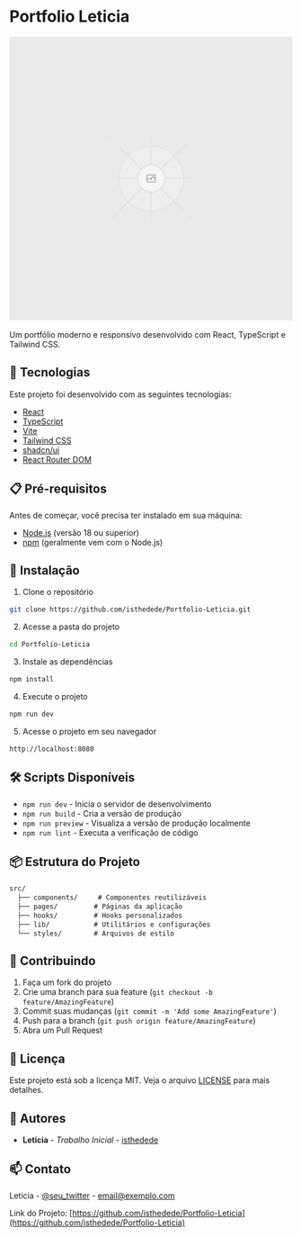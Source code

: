 # Portfolio Leticia

![Portfolio Leticia](public/placeholder.svg)

Um portfólio moderno e responsivo desenvolvido com React, TypeScript e Tailwind CSS.

## 🚀 Tecnologias

Este projeto foi desenvolvido com as seguintes tecnologias:

- [React](https://reactjs.org/)
- [TypeScript](https://www.typescriptlang.org/)
- [Vite](https://vitejs.dev/)
- [Tailwind CSS](https://tailwindcss.com/)
- [shadcn/ui](https://ui.shadcn.com/)
- [React Router DOM](https://reactrouter.com/)

## 📋 Pré-requisitos

Antes de começar, você precisa ter instalado em sua máquina:

- [Node.js](https://nodejs.org/) (versão 18 ou superior)
- [npm](https://www.npmjs.com/) (geralmente vem com o Node.js)

## 🔧 Instalação

1. Clone o repositório
```bash
git clone https://github.com/isthedede/Portfolio-Leticia.git
```

2. Acesse a pasta do projeto
```bash
cd Portfolio-Leticia
```

3. Instale as dependências
```bash
npm install
```

4. Execute o projeto
```bash
npm run dev
```

5. Acesse o projeto em seu navegador
```
http://localhost:8080
```

## 🛠️ Scripts Disponíveis

- `npm run dev` - Inicia o servidor de desenvolvimento
- `npm run build` - Cria a versão de produção
- `npm run preview` - Visualiza a versão de produção localmente
- `npm run lint` - Executa a verificação de código

## 📦 Estrutura do Projeto

```
src/
  ├── components/     # Componentes reutilizáveis
  ├── pages/         # Páginas da aplicação
  ├── hooks/         # Hooks personalizados
  ├── lib/           # Utilitários e configurações
  └── styles/        # Arquivos de estilo
```

## 🤝 Contribuindo

1. Faça um fork do projeto
2. Crie uma branch para sua feature (`git checkout -b feature/AmazingFeature`)
3. Commit suas mudanças (`git commit -m 'Add some AmazingFeature'`)
4. Push para a branch (`git push origin feature/AmazingFeature`)
5. Abra um Pull Request

## 📝 Licença

Este projeto está sob a licença MIT. Veja o arquivo [LICENSE](LICENSE) para mais detalhes.

## 👥 Autores

* **Leticia** - *Trabalho Inicial* - [isthedede](https://github.com/isthedede)

## 📫 Contato

Leticia - [@seu_twitter](https://twitter.com/seu_twitter) - email@exemplo.com

Link do Projeto: [https://github.com/isthedede/Portfolio-Leticia](https://github.com/isthedede/Portfolio-Leticia)

